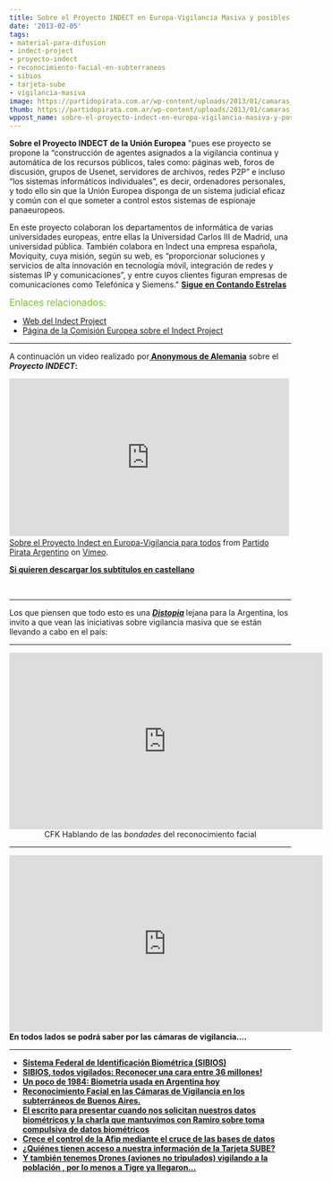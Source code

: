 ```yaml
---
title: Sobre el Proyecto INDECT en Europa-Vigilancia Masiva y posibles Consecuencias
date: '2013-02-05'
tags:
- material-para-difusion
- indect-project
- proyecto-indect
- reconocimiento-facial-en-subterraneos
- sibios
- tarjeta-sube
- vigilancia-masiva
image: https://partidopirata.com.ar/wp-content/uploads/2013/01/camaras_vigilancia.jpg
thumb: https://partidopirata.com.ar/wp-content/uploads/2013/01/camaras_vigilancia-150x150.jpg
wppost_name: sobre-el-proyecto-indect-en-europa-vigilancia-masiva-y-posibles-consecuencias
---
```


<strong>Sobre el Proyecto INDECT de la Unión Europea</strong>
"pues ese proyecto se propone la “construcción de agentes asignados a la vigilancia continua y automática de los recursos públicos, tales como: páginas web, foros de discusión, grupos de Usenet, servidores de archivos, redes P2P” e incluso “los sistemas informáticos individuales”, es decir, ordenadores personales, y todo ello sin que la Unión Europea disponga de un sistema judicial eficaz y común con el que someter a control estos sistemas de espionaje panaeuropeos.

En este proyecto colaboran los departamentos de informática de varias universidades europeas, entre ellas la Universidad Carlos III de Madrid, una universidad pública. También colabora en Indect una empresa española, Moviquity, cuya misión, según su web, es “proporcionar soluciones y servicios de alta innovación en tecnología móvil, integración de redes y sistemas IP y comunicaciones”, y entre cuyos clientes figuran empresas de comunicaciones como Telefónica y Siemens."
<strong><a href="http://www.outono.net/elentir/2009/09/23/indect-project-llega-el-echelon-europeo/" target="_blank">Sigue en Contando Estrelas</a></strong>

<big><span style="color: #7cc32a;">Enlaces relacionados:</span></big>

- <a href="http://www.indect-project.eu/">Web del Indect Project</a>
- <a href="http://cordis.europa.eu/fetch?CALLER=FP7_PROJ_EN&amp;ACTION=D&amp;DOC=4&amp;CAT=PROJ&amp;QUERY=011f30e52539:b685:00e1e967&amp;RCN=89374">Página de la Comisión Europea sobre el Indect Project</a>

<hr />

A continuación un video realizado por<strong><a href="https://twitter.com/AnonNewsDE" target="_blank"> Anonymous de Alemania</a></strong> sobre el <strong><i>Proyecto INDECT</i>:</strong>

<center><iframe src="http://player.vimeo.com/video/58989233" height="281" width="500" allowfullscreen="" frameborder="0"></iframe> </center><a href="http://vimeo.com/58989233">Sobre el Proyecto Indect en Europa-Vigilancia para todos</a> from <a href="http://vimeo.com/user3611990">Partido Pirata Argentino</a> on <a href="http://vimeo.com">Vimeo</a>.

<strong><a href="http://rapidshare.com/files/3317302710/proyectoIndect.srt" target="_blank">Si quieren descargar los subtítulos en castellano</a></strong>

&nbsp;

<hr />

Los que piensen que todo esto es una <strong><em><a href="https://es.wikipedia.org/wiki/Distop%C3%ADa" target="_blank">Distopia</a></em> </strong>lejana para la Argentina, los invito a que vean las iniciativas sobre vigilancia masiva que se están llevando a cabo en el país:

<hr />

<center>
<iframe src="http://www.youtube.com/embed/ZZnVuBHJ994" height="315" width="560" allowfullscreen="" frameborder="0"></iframe>
CFK Hablando de las <i>bondades</i> del reconocimiento facial</center>

<hr />

<iframe src="http://www.youtube.com/embed/ARWx6uWxHtU" height="315" width="560" allowfullscreen="" frameborder="0"></iframe>
<strong>En todos lados se podrá saber por las cámaras de vigilancia....</strong>

<hr />

<ul>
	<li><strong><a href="https://partidopirata.com.ar/7838/sistema-federal-de-identificacion-biometrica-sibios-pluralidad-activada">Sistema Federal de Identificación Biométrica (SIBIOS)</a></strong></li>
	<li><strong><a href="https://partidopirata.com.ar/2231/sibios-todo-el-mundo-controlado-la-policia-y-la-side-sabran-quien-estuvo-en-una-marcha-manifestacion">SIBIOS, todos vigilados: Reconocer una cara entre 36 millones!</a></strong></li>
	<li><strong><a href="https://partidopirata.com.ar/7331/un-poco-de-1984-biometria-usada-en-argentina-hoy" rel="bookmark">Un poco de 1984: Biometría usada en Argentina hoy</a></strong></li>
	<li><strong><a href="https://partidopirata.com.ar/8227/alerta-avanza-el-estado-de-vigilancia-el-reconocimiento-facial-llego">Reconocimiento Facial en las Cámaras de Vigilancia en los subterráneos de Buenos Aires.</a></strong></li>
	<li><strong><a href="https://partidopirata.com.ar/4758/escrito-para-protestar-por-la-toma-compulsiva-de-datos-biometricos-aeropuerto-de-ezeiza-afip-otros">El escrito para presentar cuando nos solicitan nuestros datos biométricos y la charla que mantuvimos con Ramiro sobre toma compulsiva de datos biométricos</a></strong></li>
	<li><strong><a href="https://partidopirata.com.ar/5503/crece-el-control-de-la-afip-mediante-el-cruce-de-las-bases-de-datos" rel="bookmark">Crece el control de la Afip mediante el cruce de las bases de datos</a></strong></li>
	<li><strong><a href="https://partidopirata.com.ar/5195/quienes-tienen-acceso-a-nuestra-informacion-de-la-tarjeta-sube" rel="bookmark">¿Quiénes tienen acceso a nuestra información de la Tarjeta SUBE?</a></strong></li>
	<li><strong><a href="http://www.minutouno.com/notas/276500-con-unos-robots-voladores-refuerzan-la-vigilancia-tigre" target="_blank">Y también tenemos Drones (aviones no tripulados) vigilando a la población , por lo menos a Tigre ya llegaron...</a></strong></li>
</ul>
